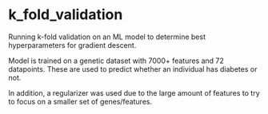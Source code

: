 # k_fold_validation
Running k-fold validation on an ML model to determine best hyperparameters for gradient descent.

Model is trained on a genetic dataset with 7000+ features and 72 datapoints. These are used to predict whether an individual has diabetes or not.

In addition, a regularizer was used due to the large amount of features to try to focus on a smaller set of genes/features.
